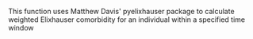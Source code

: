 This function uses Matthew Davis' pyelixhauser package to calculate weighted Elixhauser comorbidity for an individual within a specified time window
